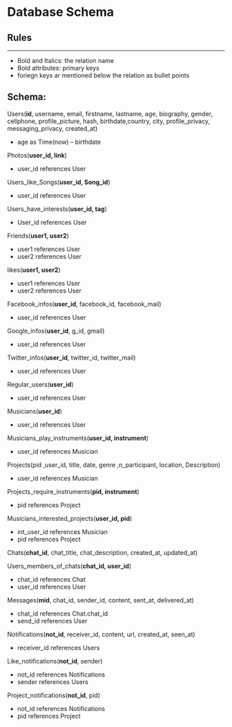 #  Database Schema
## Rules
----------------------
- Bold and Italics: the relation name
- Bold attributes: primary keys
- foriegn keys ar mentioned below the relation as bullet points
## Schema:

Users(**id**, username, email, firstname, lastname, age, biography, gender, cellphone, profile_picture, hash, birthdate,country, city, profile_privacy, messaging_privacy, created_at)

- age as Time(now) – birthdate

Photos(**user_id, link**)
- user_id references User

Users_like_Songs(**user_id, Song_id**)

- user_id references User

Users_have_interests(**user_id, tag**)

- User_id references User

Friends(**user1, user2**)

- user1 references User
- user2 references User

likes(**user1, user2**)


- user1 references User
- user2 references User

Facebook_infos(**user_id**, facebook_id, facebook_mail)

- user_id references User

Google_infos(**user_id**, g_id, gmail)

- user_id references User

Twitter_infos(**user_id**, twitter_id, twitter_mail)

- user_id references User


Regular_users(**user_id**)

- user_id references User

Musicians(**user_id**)

- user_id references User



Musicians_play_instruments(**user_id, instrument**)

- user_id references Musician

Projects(pid ,user_id, title, date, genre ,n_participant, location, Description)

- user_id references Musician

Projects_require_instruments(**pid, instrument**)

- pid references Project


Musicians_interested_projects(**user_id, pid**)

- int_user_id references Musician
- pid references Project

Chats(**chat_id**, chat_title, chat_description, created_at, updated_at)

Users_members_of_chats(**chat_id, user_id**)

- chat_id references Chat
- user_id references User


Messages(**mid**, chat_id, sender_id, content, sent_at, delivered_at)

- chat_id references Chat.chat_id
- send_id references User

Notifications(**not_id**, receiver_id, content, url, created_at, seen_at)

- receiver_id references Users

Like_notifications(**not_id**, sender)

- not_id references Notifications
- sender references Users


Project_notifications(**not_id**, pid)

- not_id references Notifications
- pid references Project
 


